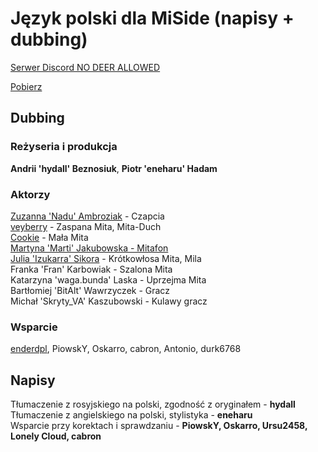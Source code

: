 # Język polski dla MiSide (napisy + dubbing)
[Serwer Discord NO DEER ALLOWED](https://discord.gg/N4ZPp83Xcw)

[Pobierz](https://github.com/hydall/miside-pl/releases)

## Dubbing
### Reżyseria i produkcja
<b>Andrii 'hydall' Beznosiuk</b>, <b>Piotr 'eneharu' Hadam</b>
### Aktorzy
[Zuzanna 'Nadu' Ambroziak](https://www.youtube.com/@nadu.noodles) - Czapcia<br/>
[veyberry](https://www.twitch.tv/veyberry) - Zaspana Mita, Mita-Duch<br/>
[Cookie](https://www.youtube.com/@Cookie11037) - Mała Mita<br/>
[Martyna 'Marti' Jakubowska - Mitafon](https://linktr.ee/basicallymarti)<br/>
[Julia 'Izukarra' Sikora](https://www.instagram.com/izukarra) - Krótkowłosa Mita, Mila<br/>
Franka 'Fran' Karbowiak - Szalona Mita<br/>
Katarzyna 'waga.bunda' Laska - Uprzejma Mita<br/>
Bartłomiej 'BitAlt' Wawrzyczek</b> - Gracz<br/>
Michał 'Skryty_VA' Kaszubowski</b> - Kulawy gracz<br/>
### Wsparcie
[enderdpl](https://www.twitch.tv/enderdpl), PiowskY, Oskarro, cabron, Antonio, durk6768

## Napisy
Tłumaczenie z rosyjskiego na polski, zgodność z oryginałem - **hydall**<br/>
Tłumaczenie z angielskiego na polski, stylistyka - **eneharu**<br/>
Wsparcie przy korektach i sprawdzaniu - **PiowskY, Oskarro, Ursu2458, Lonely Cloud, cabron**<br/>
